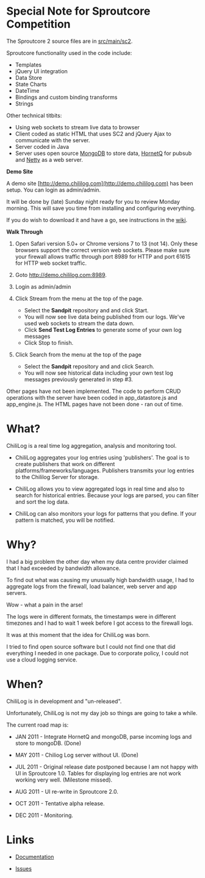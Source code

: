 
Special Note for Sproutcore Competition
=======================================

The Sproutcore 2 source files are in [src/main/sc2](https://github.com/chililog/chililog-server/tree/master/src/main/sc2).

Sproutcore functionality used in the code include:

* Templates
* jQuery UI integration
* Data Store
* State Charts
* DateTime
* Bindings and custom binding transforms
* Strings

Other technical titbits:

* Using web sockets to stream live data to browser
* Client coded as static HTML that uses SC2 and jQuery Ajax to communicate with the server.
* Server coded in Java
* Server uses open source [MongoDB](http://www.mongodb.org/) to store data, [HornetQ](http://www.jboss.org/hornetq) for pubsub and [Netty](http://www.jboss.org/netty) as a web server.


__Demo Site__

A demo site [http://demo.chililog.com](http://demo.chililog.com) has been setup. You can login as admin/admin.

It will be done by (late) Sunday night ready for you to review Monday morning. This will save you time from installing and configuring everything.

If you do wish to download it and have a go, see instructions in the [wiki](https://github.com/chililog/chililog-server/wiki).


__Walk Through__

1. Open Safari version 5.0+ or Chrome versions 7 to 13 (not 14). Only these browsers support the correct version web sockets. Please make sure your firewall allows traffic through port 8989 for HTTP and port 61615 for HTTP web socket traffic.

2. Goto http://demo.chililog.com:8989. 

3. Login as admin/admin

4. Click Stream from the menu at the top of the page.

   * Select the __Sandpit__ repository and and click Start.
   * You will now see live data being published from our logs. We've used web sockets to stream the data down.
   * Click __Send Test Log Entries__ to generate some of your own log messages
   * Click Stop to finish.

5. Click Search from the menu at the top of the page

   * Select the __Sandpit__ repository and and click Search.
   * You will now see historical data including your own test log messages previously generated in step #3.

Other pages have not been implemented. The code to perform CRUD operations with the server have been coded in app_datastore.js and app_engine.js. The HTML pages have not been done - ran out of time.


What?
=====
ChiliLog is a real time log aggregation, analysis and monitoring tool.

* ChiliLog aggregates your log entries using 'publishers'.  The goal is to create publishers that work on different platforms/frameworks/languages. Publishers transmits your log entries to the Chililog Server for storage.

* ChiliLog allows you to view aggregated logs in real time and also to search for historical entries. Because your logs are parsed, you can filter and sort the log data.

* ChiliLog can also monitors your logs for patterns that you define. If your pattern is matched, you will be notified.


Why?
====
I had a big problem the other day when my data centre provider claimed that I had exceeded by bandwidth allowance.

To find out what was causing my unusually high bandwidth usage, I had to aggregate logs from the firewall, load balancer, web server and app servers. 

Wow - what a pain in the arse!

The logs were in different formats, the timestamps were in different timezones and I had to wait 1 week before I got access to the firewall logs.

It was at this moment that the idea for ChiliLog was born.  

I tried to find open source software but I could not find one that did everything I needed in one package.  Due to corporate policy, I could not use a cloud logging service.


When?
====

ChiliLog is in development and "un-released".

Unfortunately, ChiliLog is not my day job so things are going to take a while.

The current road map is:

* JAN 2011 - Integrate HornetQ and mongoDB, parse incoming logs and store to mongoDB. (Done)

* MAY 2011 - Chiliog Log server without UI. (Done)

* JUL 2011 - Original release date postponed because I am not happy with UI in Sproutcore 1.0. Tables for displaying log entries are not work working very well. (Milestone missed).

* AUG 2011 - UI re-write in Sproutcore 2.0.

* OCT 2011 - Tentative alpha release.

* DEC 2011 - Monitoring.


Links
=====

* [Documentation](https://github.com/chililog/server/wiki) 

* [Issues](https://github.com/chililog/server/issues)


